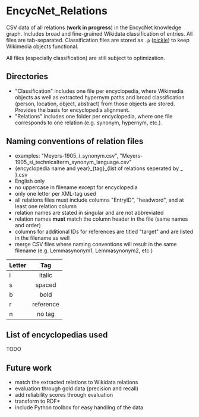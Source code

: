 # EncycNet_Relations
CSV data of all relations (**work in progress**) in the EncycNet knowledge graph. Includes broad and fine-grained Wikidata classification of entries. All files are tab-separated. Classification files are stored as `.p` ([pickle](https://wiki.python.org/moin/UsingPickle)) to keep Wikimedia objects functional.

All files (especially classification) are still subject to optimization.

## Directories
* "Classification" includes one file per encyclopedia, where Wikimedia objects as well as extracted hypernym paths and broad classification (person, location, object, abstract) from those objects are stored. Provides the basis for encyclopedia alignment.
* "Relations" includes one folder per encyclopedia, where one file corresponds to one relation (e.g. synonym, hypernym, etc.).

## Naming conventions of relation files
* examples: "Meyers-1905_i_synonym.csv", "Meyers-1905_si_technicalterm_synonym_language.csv"
* {encyclopedia name and year}\_{tag}\_{list of relations seperated by _ }.csv
* English only
* no uppercase in filename except for encyclopedia
* only one letter per XML-tag used
* all relations files must include columns "EntryID", "headword", and at least one relation column
* relation names are stated in singular and are not abbreviated
* relation names **must** match the column header in the file (same names and order)
* columns for additional IDs for references are titled "target" and are listed in the filename as well
* merge CSV files where naming conventions will result in the same filename (e.g. Lemmasynonym1, Lemmasynonym2, etc.)

| Letter   |      Tag     |
|----------|:-------------:|
| i |  italic |
| s |    spaced   |
| b | bold |
| r | reference |
| n | no tag |

## List of encyclopedias used

TODO

## Future work
* match the extracted relations to Wikidata relations
* evaluation through gold data (precision and recall)
* add reliability scores through evaluation
* transform to RDF*
* include Python toolbox for easy handling of the data
